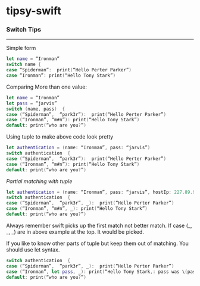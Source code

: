 # tipsy-swift

### Switch Tips
------------------

Simple form 
```swift
let name = “Ironman”
switch name {
case “Spiderman”:  print(“Hello Perter Parker”)
case “Ironman”: print(“Hello Tony Stark”)
```

Comparing More than one value: 
```swift
let name = “Ironman”
let pass = “jarvis”
switch (name, pass)  {
case (“Spiderman”,  “park3r”):  print(“Hello Perter Parker”)
case (“Ironman”, “m#n”): print(“Hello Tony Stark”)
default: print(“who are you?”)
```

Using tuple to make above code look pretty 
```swift
let authentication = (name: “Ironman”, pass: “jarvis”)
switch authentication  {
case (“Spiderman”,  “park3r”):  print(“Hello Perter Parker”)
case (“Ironman”, “m#n”): print(“Hello Tony Stark”)
default: print(“who are you?”)
```

_Partial matching with tuple_
```swift
let authentication = (name: “Ironman”, pass: “jarvis”, hostIp: 227.89.94.62)
switch authentication  {
case (“Spiderman”,  “park3r”, _):  print(“Hello Perter Parker”)
case (“Ironman”, “m#n”, _): print(“Hello Tony Stark”)
default: print(“who are you?”)
```

Always remember swift picks up the first match not better match. 
If case (_, _, _) are in above example  at the top. It would be picked. 

If you like to know other parts of tuple but keep them out of matching. You should use let syntax. 
```swift
switch authentication  {
case (“Spiderman”,  “park3r”, _):  print(“Hello Perter Parker”)
case (“Ironman”, let pass, _): print(“Hello Tony Stark,: pass was \(pass)!”)
default: print(“who are you?”)
```

